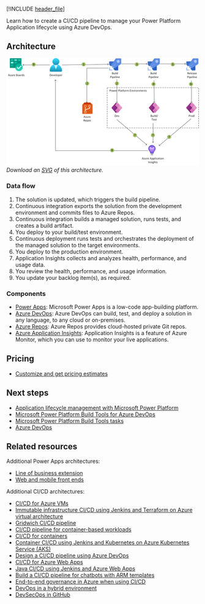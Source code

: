 [!INCLUDE [header_file](../../../includes/sol-idea-header.md)]

Learn how to create a CI/CD pipeline to manage your Power Platform Application lifecycle using Azure DevOps.

## Architecture

![Architecture diagram](../media/azure-devops-continuous-integration-and-continuous-deployment-for-power-apps.png)
*Download an [SVG](../media/azure-devops-continuous-integration-and-continuous-deployment-for-power-apps.png) of this architecture.*

### Data flow

1. The solution is updated, which triggers the build pipeline.
1. Continuous integration exports the solution from the development environment and commits files to Azure Repos.
1. Continuous integration builds a managed solution, runs tests, and creates a build artifact.
1. You deploy to your build/test environment.
1. Continuous deployment runs tests and orchestrates the deployment of the managed solution to the target environments.
1. You deploy to the production environment.
1. Application Insights collects and analyzes health, performance, and usage data.
1. You review the health, performance, and usage information.
1. You update your backlog item(s), as required.

### Components

* [Power Apps](https://powerapps.microsoft.com): Microsoft Power Apps is a low-code app-building platform.
* [Azure DevOps](https://azure.microsoft.com/services/devops): Azure DevOps can build, test, and deploy a solution in any language, to any cloud or on-premises.
* [Azure Repos](https://azure.microsoft.com/services/devops/repos): Azure Repos provides cloud-hosted private Git repos.
* [Azure Application Insights](/azure/azure-monitor/app/app-insights-overview): Application Insights is a feature of Azure Monitor, which you can use to monitor your live applications.

## Pricing

* [Customize and get pricing estimates](https://azure.com/e/b96a4a9dbf804edabc83d00b41ffb245)

## Next steps

* [Application lifecycle management with Microsoft Power Platform](/power-platform/alm)
* [Microsoft Power Platform Build Tools for Azure DevOps](/power-platform/alm/devops-build-tools)
* [Microsoft Power Platform Build Tools tasks](/power-platform/alm/devops-build-tool-tasks)
* [Azure DevOps](https://azure.microsoft.com/services/devops)

## Related resources

Additional Power Apps architectures:
* [Line of business extension](/azure/architecture/solution-ideas/articles/lob)
* [Web and mobile front ends](/azure/architecture/solution-ideas/articles/front-end)

Additional CI/CD architectures:
* [CI/CD for Azure VMs](/azure/architecture/solution-ideas/articles/cicd-for-azure-vms)
* [Immutable infrastructure CI/CD using Jenkins and Terraform on Azure virtual architecture](/azure/architecture/solution-ideas/articles/immutable-infrastructure-cicd-using-jenkins-and-terraform-on-azure-virtual-architecture-overview)
* [Gridwich CI/CD pipeline](/azure/architecture/reference-architectures/media-services/gridwich-cicd)
* [CI/CD pipeline for container-based workloads](/azure/architecture/example-scenario/apps/devops-with-aks)
* [CI/CD for containers](/azure/architecture/solution-ideas/articles/cicd-for-containers)
* [Container CI/CD using Jenkins and Kubernetes on Azure Kubernetes Service (AKS)](/azure/architecture/solution-ideas/articles/container-cicd-using-jenkins-and-kubernetes-on-azure-container-service)
* [Design a CI/CD pipeline using Azure DevOps](/azure/architecture/example-scenario/apps/devops-dotnet-webapp)
* [CI/CD for Azure Web Apps](/azure/architecture/solution-ideas/articles/azure-devops-continuous-integration-and-continuous-deployment-for-azure-web-apps)
* [Java CI/CD using Jenkins and Azure Web Apps](/azure/architecture/solution-ideas/articles/java-cicd-using-jenkins-and-azure-web-apps)
* [Build a CI/CD pipeline for chatbots with ARM templates](/azure/architecture/example-scenario/apps/devops-cicd-chatbot)
* [End-to-end governance in Azure when using CI/CD](/azure/architecture/example-scenario/governance/end-to-end-governance-in-azure)
* [DevOps in a hybrid environment](/azure/architecture/solution-ideas/articles/devops-in-a-hybrid-environment)
* [DevSecOps in GitHub](/azure/architecture/solution-ideas/articles/devsecops-in-github)

